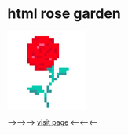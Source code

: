 # html rose garden
![rose](rose.png)  
  
⟶⟶⟶ [visit page](https://strtmack.github.io/rose-garden/) ⟵⟵⟵